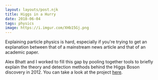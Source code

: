 ```yaml
---
layout: layouts/post.njk
title: Higgs in a Hurry
date: 2018-06-04
tags: physics
image: https://i.imgur.com/XHb15Gj.png
---
```


Explaining particle physics is hard, especially if you're trying to get an explanation between that of a mainstream news article and that of an academic paper.

Alex Bhatt and I worked to fill this gap by pooling together tools to briefly explain the theory and detection methods behind the Higgs Boson discovery in 2012. You can take a look at the project [here](https://npb.space/higgsinahurry/).
